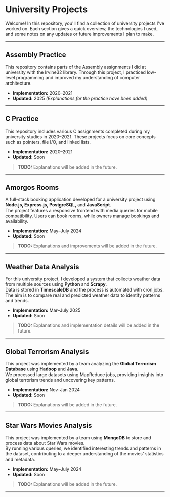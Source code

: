 # University Projects
Welcome! In this repository, you'll find a collection of university projects I've worked on. Each section gives a quick overview, the technologies I used, and some notes on any updates or future improvements I plan to make.

---

## Assembly Practice

This repository contains parts of the Assembly assignments I did at university with the Irvine32 library. Through this project, I practiced low-level programming and improved my understanding of computer architecture.

- **Implementation:** 2020–2021  
- **Updated:** 2025 _(Explanations for the practice have been added)_

---

## C Practice

This repository includes various C assignments completed during my university studies in 2020–2021. These projects focus on core concepts such as pointers, file I/O, and linked lists.

- **Implementation:** 2020–2021  
- **Updated:** Soon

> **TODO:** Explanations will be added in the future.

---

## Amorgos Rooms

A full-stack booking application developed for a university project using **Node.js, Express.js, PostgreSQL,** and **JavaScript**.  
The project features a responsive frontend with media queries for mobile compatibility. Users can book rooms, while owners manage bookings and availability.

- **Implementation:** May–July 2024  
- **Updated:** Soon

> **TODO:** Explanations and improvements will be added in the future.

---

## Weather Data Analysis

For this university project, I developed a system that collects weather data from multiple sources using **Python** and **Scrapy**.  
Data is stored in **TimescaleDB** and the process is automated with cron jobs. The aim is to compare real and predicted weather data to identify patterns and trends.

- **Implementation:** Mar–July 2025  
- **Updated:** Soon

> **TODO:** Explanations and implementation details will be added in the future.

---

## Global Terrorism Analysis

This project was implemented by a team analyzing the **Global Terrorism Database** using **Hadoop** and **Java**.  
We processed large datasets using MapReduce jobs, providing insights into global terrorism trends and uncovering key patterns.

- **Implementation:** Nov–Jan 2024  
- **Updated:** Soon

> **TODO:** Explanations will be added in the future.

---

## Star Wars Movies Analysis

This project was implemented by a team using **MongoDB** to store and process data about Star Wars movies.  
By running various queries, we identified interesting trends and patterns in the dataset, contributing to a deeper understanding of the movies' statistics and metadata.

- **Implementation:** May–July 2024  
- **Updated:** Soon

> **TODO:** Explanations will be added in the future.

---

